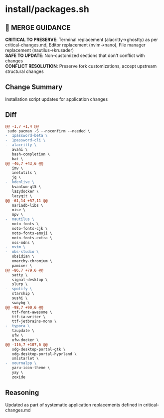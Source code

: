 # install/packages.sh

## 🚨 MERGE GUIDANCE
**CRITICAL TO PRESERVE**: Terminal replacement (alacritty→ghostty) as per critical-changes.md, Editor replacement (nvim→nano), File manager replacement (nautilus→krusader)  
**SAFE TO UPDATE**: Non-customized sections that don't conflict with changes  
**CONFLICT RESOLUTION**: Preserve fork customizations, accept upstream structural changes

## Change Summary
Installation script updates for application changes

## Diff
```diff
@@ -1,7 +1,4 @@
 sudo pacman -S --noconfirm --needed \
-  1password-beta \
-  1password-cli \
-  alacritty \
   avahi \
   bash-completion \
   bat \
@@ -46,7 +43,6 @@
   imv \
   inetutils \
   jq \
-  kdenlive \
   kvantum-qt5 \
   lazydocker \
   lazygit \
@@ -61,14 +57,11 @@
   mariadb-libs \
   mise \
   mpv \
-  nautilus \
   noto-fonts \
   noto-fonts-cjk \
   noto-fonts-emoji \
   noto-fonts-extra \
   nss-mdns \
-  nvim \
-  obs-studio \
   obsidian \
   omarchy-chromium \
   pamixer \
@@ -86,7 +79,6 @@
   satty \
   signal-desktop \
   slurp \
-  spotify \
   starship \
   sushi \
   swaybg \
@@ -98,7 +90,6 @@
   ttf-font-awesome \
   ttf-ia-writer \
   ttf-jetbrains-mono \
-  typora \
   tzupdate \
   ufw \
   ufw-docker \
@@ -116,7 +107,6 @@
   xdg-desktop-portal-gtk \
   xdg-desktop-portal-hyprland \
   xmlstarlet \
-  xournalpp \
   yaru-icon-theme \
   yay \
   zoxide
```

## Reasoning
Updated as part of systematic application replacements defined in critical-changes.md
